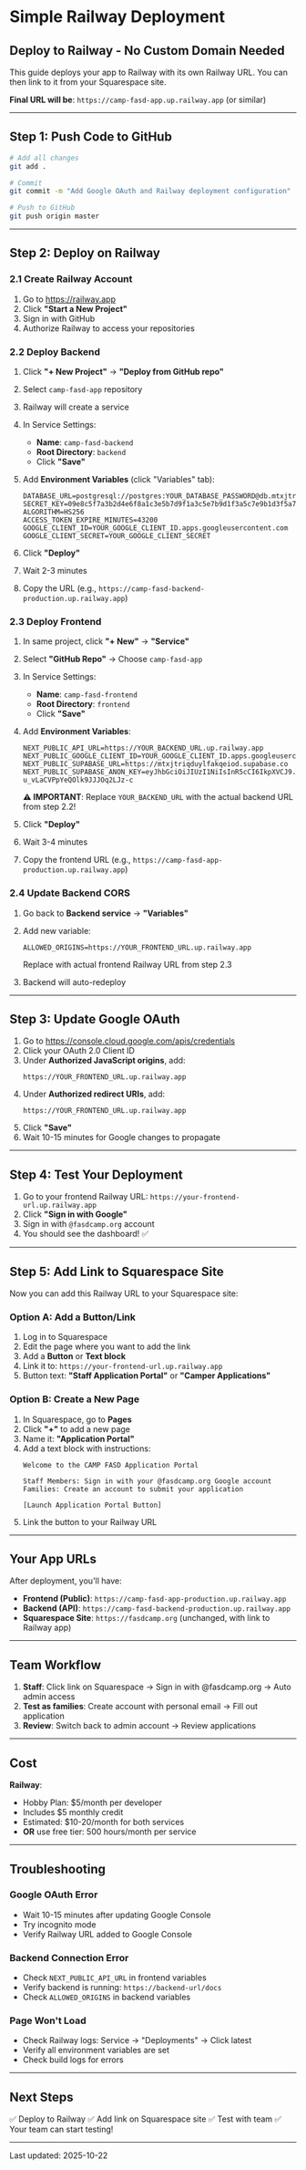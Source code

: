 # Simple Railway Deployment
## Deploy to Railway - No Custom Domain Needed

This guide deploys your app to Railway with its own Railway URL. You can then link to it from your Squarespace site.

**Final URL will be**: `https://camp-fasd-app.up.railway.app` (or similar)

---

## Step 1: Push Code to GitHub

```bash
# Add all changes
git add .

# Commit
git commit -m "Add Google OAuth and Railway deployment configuration"

# Push to GitHub
git push origin master
```

---

## Step 2: Deploy on Railway

### 2.1 Create Railway Account

1. Go to https://railway.app
2. Click **"Start a New Project"**
3. Sign in with GitHub
4. Authorize Railway to access your repositories

### 2.2 Deploy Backend

1. Click **"+ New Project"** → **"Deploy from GitHub repo"**
2. Select `camp-fasd-app` repository
3. Railway will create a service
4. In Service Settings:
   - **Name**: `camp-fasd-backend`
   - **Root Directory**: `backend`
   - Click **"Save"**

5. Add **Environment Variables** (click "Variables" tab):
   ```
   DATABASE_URL=postgresql://postgres:YOUR_DATABASE_PASSWORD@db.mtxjtriqduylfakqeiod.supabase.co:5432/postgres
   SECRET_KEY=09e8c5f7a3b2d4e6f8a1c3e5b7d9f1a3c5e7b9d1f3a5c7e9b1d3f5a7c9e1b3d5
   ALGORITHM=HS256
   ACCESS_TOKEN_EXPIRE_MINUTES=43200
   GOOGLE_CLIENT_ID=YOUR_GOOGLE_CLIENT_ID.apps.googleusercontent.com
   GOOGLE_CLIENT_SECRET=YOUR_GOOGLE_CLIENT_SECRET
   ```

6. Click **"Deploy"**
7. Wait 2-3 minutes
8. Copy the URL (e.g., `https://camp-fasd-backend-production.up.railway.app`)

### 2.3 Deploy Frontend

1. In same project, click **"+ New"** → **"Service"**
2. Select **"GitHub Repo"** → Choose `camp-fasd-app`
3. In Service Settings:
   - **Name**: `camp-fasd-frontend`
   - **Root Directory**: `frontend`
   - Click **"Save"**

4. Add **Environment Variables**:
   ```
   NEXT_PUBLIC_API_URL=https://YOUR_BACKEND_URL.up.railway.app
   NEXT_PUBLIC_GOOGLE_CLIENT_ID=YOUR_GOOGLE_CLIENT_ID.apps.googleusercontent.com
   NEXT_PUBLIC_SUPABASE_URL=https://mtxjtriqduylfakqeiod.supabase.co
   NEXT_PUBLIC_SUPABASE_ANON_KEY=eyJhbGciOiJIUzI1NiIsInR5cCI6IkpXVCJ9.eyJpc3MiOiJzdXBhYmFzZSIsInJlZiI6Im10eGp0cmlxZHV5bGZha3FlaW9kIiwicm9sZSI6ImFub24iLCJpYXQiOjE3NDQ3NTI3ODAsImV4cCI6MjA2MDMyODc4MH0.YGCdGdnzDrXWWJx-u_vLaCVPpYeQOlk9JJJOq2LJz-c
   ```

   **⚠️ IMPORTANT**: Replace `YOUR_BACKEND_URL` with the actual backend URL from step 2.2!

5. Click **"Deploy"**
6. Wait 3-4 minutes
7. Copy the frontend URL (e.g., `https://camp-fasd-app-production.up.railway.app`)

### 2.4 Update Backend CORS

1. Go back to **Backend service** → **"Variables"**
2. Add new variable:
   ```
   ALLOWED_ORIGINS=https://YOUR_FRONTEND_URL.up.railway.app
   ```
   Replace with actual frontend Railway URL from step 2.3

3. Backend will auto-redeploy

---

## Step 3: Update Google OAuth

1. Go to https://console.cloud.google.com/apis/credentials
2. Click your OAuth 2.0 Client ID
3. Under **Authorized JavaScript origins**, add:
   ```
   https://YOUR_FRONTEND_URL.up.railway.app
   ```
4. Under **Authorized redirect URIs**, add:
   ```
   https://YOUR_FRONTEND_URL.up.railway.app
   ```
5. Click **"Save"**
6. Wait 10-15 minutes for Google changes to propagate

---

## Step 4: Test Your Deployment

1. Go to your frontend Railway URL: `https://your-frontend-url.up.railway.app`
2. Click **"Sign in with Google"**
3. Sign in with `@fasdcamp.org` account
4. You should see the dashboard! ✅

---

## Step 5: Add Link to Squarespace Site

Now you can add this Railway URL to your Squarespace site:

### Option A: Add a Button/Link

1. Log in to Squarespace
2. Edit the page where you want to add the link
3. Add a **Button** or **Text block**
4. Link it to: `https://your-frontend-url.up.railway.app`
5. Button text: **"Staff Application Portal"** or **"Camper Applications"**

### Option B: Create a New Page

1. In Squarespace, go to **Pages**
2. Click **"+"** to add a new page
3. Name it: **"Application Portal"**
4. Add a text block with instructions:
   ```
   Welcome to the CAMP FASD Application Portal

   Staff Members: Sign in with your @fasdcamp.org Google account
   Families: Create an account to submit your application

   [Launch Application Portal Button]
   ```
5. Link the button to your Railway URL

---

## Your App URLs

After deployment, you'll have:

- **Frontend (Public)**: `https://camp-fasd-app-production.up.railway.app`
- **Backend (API)**: `https://camp-fasd-backend-production.up.railway.app`
- **Squarespace Site**: `https://fasdcamp.org` (unchanged, with link to Railway app)

---

## Team Workflow

1. **Staff**: Click link on Squarespace → Sign in with @fasdcamp.org → Auto admin access
2. **Test as families**: Create account with personal email → Fill out application
3. **Review**: Switch back to admin account → Review applications

---

## Cost

**Railway**:
- Hobby Plan: $5/month per developer
- Includes $5 monthly credit
- Estimated: $10-20/month for both services
- **OR** use free tier: 500 hours/month per service

---

## Troubleshooting

### Google OAuth Error
- Wait 10-15 minutes after updating Google Console
- Try incognito mode
- Verify Railway URL added to Google Console

### Backend Connection Error
- Check `NEXT_PUBLIC_API_URL` in frontend variables
- Verify backend is running: `https://backend-url/docs`
- Check `ALLOWED_ORIGINS` in backend variables

### Page Won't Load
- Check Railway logs: Service → "Deployments" → Click latest
- Verify all environment variables are set
- Check build logs for errors

---

## Next Steps

✅ Deploy to Railway
✅ Add link on Squarespace site
✅ Test with team
✅ Your team can start testing!

---

Last updated: 2025-10-22
